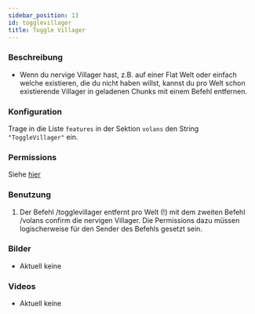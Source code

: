 ```yaml
---
sidebar_position: 13
id: togglevillager
title: Toggle Villager
---
```

### Beschreibung
* Wenn du nervige Villager hast, z.B. auf einer Flat Welt oder einfach welche existieren, die du nicht haben willst, kannst du pro Welt schon existierende Villager in geladenen Chunks mit einem Befehl entfernen.
### Konfiguration
Trage in die Liste `features` in der Sektion `volans` den String `"ToggleVillager"` ein.
### Permissions
Siehe [hier](/docs/Permissions/#toggle-villager)
### Benutzung
1. Der Befehl /togglevillager entfernt pro Welt (!) mit dem zweiten Befehl /volans confirm die nervigen Villager. Die Permissions dazu müssen logischerweise für den Sender des Befehls gesetzt sein. 
### Bilder
- Aktuell keine
### Videos
- Aktuell keine